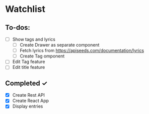 # Watchlist

## To-dos:

- [ ] Show tags and lyrics
    - [ ] Create Drawer as separate component
    - [ ] Fetch lyrics from https://apiseeds.com/documentation/lyrics
    - [ ] Create Tag omponent
- [ ] Edit Tag feature
- [ ] Edit title feature

## Completed ✓

- [x] Create Rest API
- [x] Create React App
- [x] Display entries
